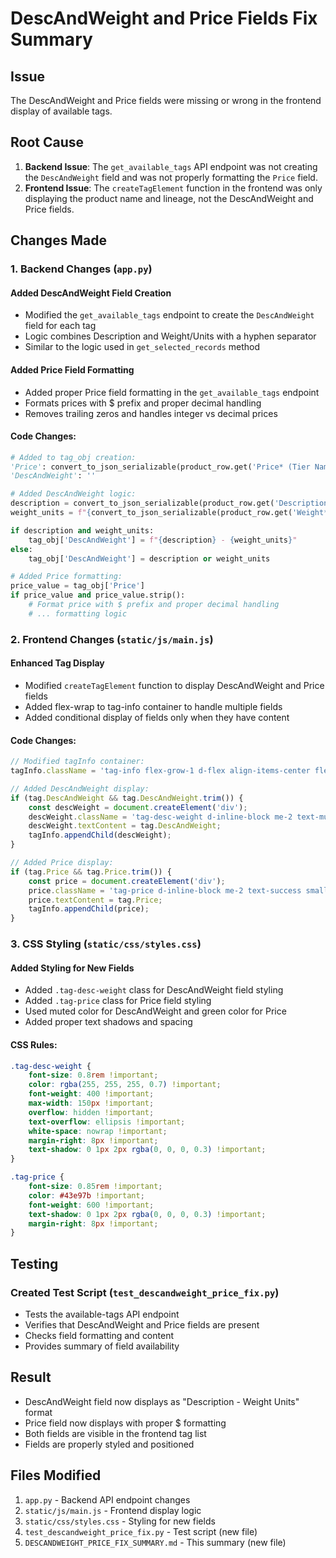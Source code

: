 # DescAndWeight and Price Fields Fix Summary

## Issue
The DescAndWeight and Price fields were missing or wrong in the frontend display of available tags.

## Root Cause
1. **Backend Issue**: The `get_available_tags` API endpoint was not creating the `DescAndWeight` field and was not properly formatting the `Price` field.
2. **Frontend Issue**: The `createTagElement` function in the frontend was only displaying the product name and lineage, not the DescAndWeight and Price fields.

## Changes Made

### 1. Backend Changes (`app.py`)

#### Added DescAndWeight Field Creation
- Modified the `get_available_tags` endpoint to create the `DescAndWeight` field for each tag
- Logic combines Description and Weight/Units with a hyphen separator
- Similar to the logic used in `get_selected_records` method

#### Added Price Field Formatting
- Added proper Price field formatting in the `get_available_tags` endpoint
- Formats prices with $ prefix and proper decimal handling
- Removes trailing zeros and handles integer vs decimal prices

#### Code Changes:
```python
# Added to tag_obj creation:
'Price': convert_to_json_serializable(product_row.get('Price* (Tier Name for Bulk)', '')),
'DescAndWeight': ''

# Added DescAndWeight logic:
description = convert_to_json_serializable(product_row.get('Description', '')).strip()
weight_units = f"{convert_to_json_serializable(product_row.get('Weight*', ''))} {convert_to_json_serializable(product_row.get('Weight Unit* (grams/gm or ounces/oz)', ''))}".strip()

if description and weight_units:
    tag_obj['DescAndWeight'] = f"{description} - {weight_units}"
else:
    tag_obj['DescAndWeight'] = description or weight_units

# Added Price formatting:
price_value = tag_obj['Price']
if price_value and price_value.strip():
    # Format price with $ prefix and proper decimal handling
    # ... formatting logic
```

### 2. Frontend Changes (`static/js/main.js`)

#### Enhanced Tag Display
- Modified `createTagElement` function to display DescAndWeight and Price fields
- Added flex-wrap to tag-info container to handle multiple fields
- Added conditional display of fields only when they have content

#### Code Changes:
```javascript
// Modified tagInfo container:
tagInfo.className = 'tag-info flex-grow-1 d-flex align-items-center flex-wrap';

// Added DescAndWeight display:
if (tag.DescAndWeight && tag.DescAndWeight.trim()) {
    const descWeight = document.createElement('div');
    descWeight.className = 'tag-desc-weight d-inline-block me-2 text-muted small';
    descWeight.textContent = tag.DescAndWeight;
    tagInfo.appendChild(descWeight);
}

// Added Price display:
if (tag.Price && tag.Price.trim()) {
    const price = document.createElement('div');
    price.className = 'tag-price d-inline-block me-2 text-success small fw-bold';
    price.textContent = tag.Price;
    tagInfo.appendChild(price);
}
```

### 3. CSS Styling (`static/css/styles.css`)

#### Added Styling for New Fields
- Added `.tag-desc-weight` class for DescAndWeight field styling
- Added `.tag-price` class for Price field styling
- Used muted color for DescAndWeight and green color for Price
- Added proper text shadows and spacing

#### CSS Rules:
```css
.tag-desc-weight {
    font-size: 0.8rem !important;
    color: rgba(255, 255, 255, 0.7) !important;
    font-weight: 400 !important;
    max-width: 150px !important;
    overflow: hidden !important;
    text-overflow: ellipsis !important;
    white-space: nowrap !important;
    margin-right: 8px !important;
    text-shadow: 0 1px 2px rgba(0, 0, 0, 0.3) !important;
}

.tag-price {
    font-size: 0.85rem !important;
    color: #43e97b !important;
    font-weight: 600 !important;
    text-shadow: 0 1px 2px rgba(0, 0, 0, 0.3) !important;
    margin-right: 8px !important;
}
```

## Testing

### Created Test Script (`test_descandweight_price_fix.py`)
- Tests the available-tags API endpoint
- Verifies that DescAndWeight and Price fields are present
- Checks field formatting and content
- Provides summary of field availability

## Result
- DescAndWeight field now displays as "Description - Weight Units" format
- Price field now displays with proper $ formatting
- Both fields are visible in the frontend tag list
- Fields are properly styled and positioned

## Files Modified
1. `app.py` - Backend API endpoint changes
2. `static/js/main.js` - Frontend display logic
3. `static/css/styles.css` - Styling for new fields
4. `test_descandweight_price_fix.py` - Test script (new file)
5. `DESCANDWEIGHT_PRICE_FIX_SUMMARY.md` - This summary (new file) 